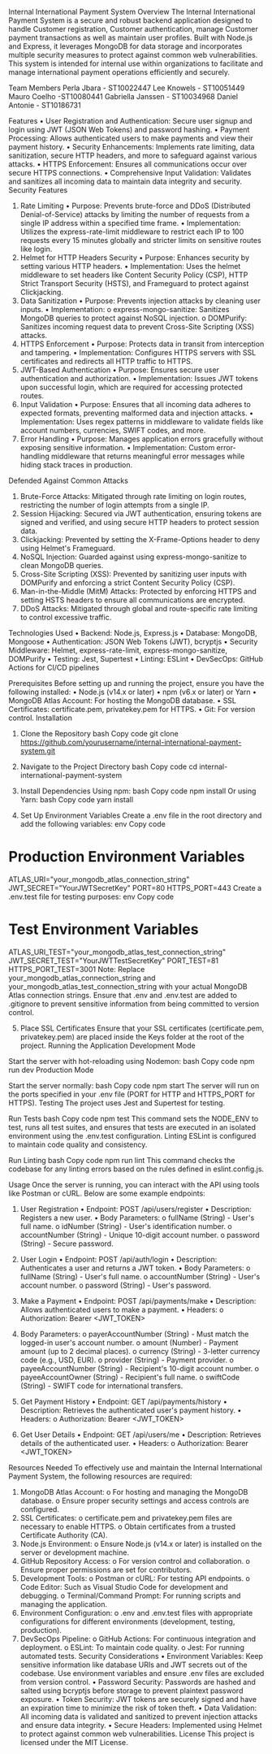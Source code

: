 Internal International Payment System
Overview
The Internal International Payment System is a secure and robust backend application designed to handle Customer registration, Customer authentication, manage Customer payment transactions as well as maintain user profiles. Built with Node.js and Express, it leverages MongoDB for data storage and incorporates multiple security measures to protect against common web vulnerabilities. This system is intended for internal use within organizations to facilitate and manage international payment operations efficiently and securely.

Team Members 
Perla Jbara - ST10022447
Lee Knowels - ST10051449
Mauro Coelho -ST10080441
Gabriella Janssen - ST10034968
Daniel Antonie - ST10186731

Features
•	User Registration and Authentication: Secure user signup and login using JWT (JSON Web Tokens) and password hashing.
•	Payment Processing: Allows authenticated users to make payments and view their payment history.
•	Security Enhancements: Implements rate limiting, data sanitization, secure HTTP headers, and more to safeguard against various attacks.
•	HTTPS Enforcement: Ensures all communications occur over secure HTTPS connections.
•	Comprehensive Input Validation: Validates and sanitizes all incoming data to maintain data integrity and security.
Security Features


1. Rate Limiting
•	Purpose: Prevents brute-force and DDoS (Distributed Denial-of-Service) attacks by limiting the number of requests from a single IP address within a specified time frame.
•	Implementation: Utilizes the express-rate-limit middleware to restrict each IP to 100 requests every 15 minutes globally and stricter limits on sensitive routes like login.
2. Helmet for HTTP Headers Security
•	Purpose: Enhances security by setting various HTTP headers.
•	Implementation: Uses the helmet middleware to set headers like Content Security Policy (CSP), HTTP Strict Transport Security (HSTS), and Frameguard to protect against Clickjacking.
3. Data Sanitization
•	Purpose: Prevents injection attacks by cleaning user inputs.
•	Implementation:
o	express-mongo-sanitize: Sanitizes MongoDB queries to protect against NoSQL injection.
o	DOMPurify: Sanitizes incoming request data to prevent Cross-Site Scripting (XSS) attacks.
4. HTTPS Enforcement
•	Purpose: Protects data in transit from interception and tampering.
•	Implementation: Configures HTTPS servers with SSL certificates and redirects all HTTP traffic to HTTPS.
5. JWT-Based Authentication
•	Purpose: Ensures secure user authentication and authorization.
•	Implementation: Issues JWT tokens upon successful login, which are required for accessing protected routes.
6. Input Validation
•	Purpose: Ensures that all incoming data adheres to expected formats, preventing malformed data and injection attacks.
•	Implementation: Uses regex patterns in middleware to validate fields like account numbers, currencies, SWIFT codes, and more.
7. Error Handling
•	Purpose: Manages application errors gracefully without exposing sensitive information.
•	Implementation: Custom error-handling middleware that returns meaningful error messages while hiding stack traces in production.


Defended Against Common Attacks
1.	Brute-Force Attacks: Mitigated through rate limiting on login routes, restricting the number of login attempts from a single IP.
2.	Session Hijacking: Secured via JWT authentication, ensuring tokens are signed and verified, and using secure HTTP headers to protect session data.
3.	Clickjacking: Prevented by setting the X-Frame-Options header to deny using Helmet's Frameguard.
4.	NoSQL Injection: Guarded against using express-mongo-sanitize to clean MongoDB queries.
5.	Cross-Site Scripting (XSS): Prevented by sanitizing user inputs with DOMPurify and enforcing a strict Content Security Policy (CSP).
6.	Man-in-the-Middle (MitM) Attacks: Protected by enforcing HTTPS and setting HSTS headers to ensure all communications are encrypted.
7.	DDoS Attacks: Mitigated through global and route-specific rate limiting to control excessive traffic.


Technologies Used
•	Backend: Node.js, Express.js
•	Database: MongoDB, Mongoose
•	Authentication: JSON Web Tokens (JWT), bcryptjs
•	Security Middleware: Helmet, express-rate-limit, express-mongo-sanitize, DOMPurify
•	Testing: Jest, Supertest
•	Linting: ESLint
•	DevSecOps: GitHub Actions for CI/CD pipelines



Prerequisites
Before setting up and running the project, ensure you have the following installed:
•	Node.js (v14.x or later)
•	npm (v6.x or later) or Yarn
•	MongoDB Atlas Account: For hosting the MongoDB database.
•	SSL Certificates: certificate.pem, privatekey.pem for HTTPS.
•	Git: For version control.
Installation


1. Clone the Repository
bash
Copy code
git clone https://github.com/yourusername/internal-international-payment-system.git

2. Navigate to the Project Directory
bash
Copy code
cd internal-international-payment-system


4. Install Dependencies
Using npm:
bash
Copy code
npm install
Or using Yarn:
bash
Copy code
yarn install


5. Set Up Environment Variables
Create a .env file in the root directory and add the following variables:
env
Copy code
# Production Environment Variables
ATLAS_URI="your_mongodb_atlas_connection_string"
JWT_SECRET="YourJWTSecretKey"
PORT=80
HTTPS_PORT=443
Create a .env.test file for testing purposes:
env
Copy code
# Test Environment Variables
ATLAS_URI_TEST="your_mongodb_atlas_test_connection_string"
JWT_SECRET_TEST="YourJWTTestSecretKey"
PORT_TEST=81
HTTPS_PORT_TEST=3001
Note: Replace your_mongodb_atlas_connection_string and your_mongodb_atlas_test_connection_string with your 
actual MongoDB Atlas connection strings. Ensure that .env and .env.test are added to 
.gitignore to prevent sensitive information from being committed to version control.

5. Place SSL Certificates
Ensure that your SSL certificates (certificate.pem, privatekey.pem) are placed inside the Keys folder at the root of the project.
Running the Application
Development Mode


Start the server with hot-reloading using Nodemon:
bash
Copy code
npm run dev
Production Mode



Start the server normally:
bash
Copy code
npm start
The server will run on the ports specified in your .env file (PORT for HTTP and HTTPS_PORT for HTTPS).
Testing
The project uses Jest and Supertest for testing.


Run Tests
bash
Copy code
npm test
This command sets the NODE_ENV to test, runs all test suites, and ensures that tests are executed in an isolated environment using the .env.test configuration.
Linting
ESLint is configured to maintain code quality and consistency.



Run Linting
bash
Copy code
npm run lint
This command checks the codebase for any linting errors based on the rules defined in eslint.config.js.


Usage
Once the server is running, you can interact with the API using tools like Postman or cURL. Below are some example endpoints:


1. User Registration
•	Endpoint: POST /api/users/register
•	Description: Registers a new user.
•	Body Parameters:
o	fullName (String) - User's full name.
o	idNumber (String) - User's identification number.
o	accountNumber (String) - Unique 10-digit account number.
o	password (String) - Secure password.


3. User Login
•	Endpoint: POST /api/auth/login
•	Description: Authenticates a user and returns a JWT token.
•	Body Parameters:
o	fullName (String) - User's full name.
o	accountNumber (String) - User's account number.
o	password (String) - User's password.


4. Make a Payment
•	Endpoint: POST /api/payments/make
•	Description: Allows authenticated users to make a payment.
•	Headers:
o	Authorization: Bearer <JWT_TOKEN>


5. Body Parameters:
o	payerAccountNumber (String) - Must match the logged-in user's account number.
o	amount (Number) - Payment amount (up to 2 decimal places).
o	currency (String) - 3-letter currency code (e.g., USD, EUR).
o	provider (String) - Payment provider.
o	payeeAccountNumber (String) - Recipient's 10-digit account number.
o	payeeAccountOwner (String) - Recipient's full name.
o	swiftCode (String) - SWIFT code for international transfers.


6. Get Payment History
•	Endpoint: GET /api/payments/history
•	Description: Retrieves the authenticated user's payment history.
•	Headers:
o	Authorization: Bearer <JWT_TOKEN>


7. Get User Details
•	Endpoint: GET /api/users/me
•	Description: Retrieves details of the authenticated user.
•	Headers:
o	Authorization: Bearer <JWT_TOKEN>




Resources Needed
To effectively use and maintain the Internal International Payment System, the following resources are required:
1.	MongoDB Atlas Account:
o	For hosting and managing the MongoDB database.
o	Ensure proper security settings and access controls are configured.
2.	SSL Certificates:
o	certificate.pem and privatekey.pem files are necessary to enable HTTPS.
o	Obtain certificates from a trusted Certificate Authority (CA).
3.	Node.js Environment:
o	Ensure Node.js (v14.x or later) is installed on the server or development machine.
4.	GitHub Repository Access:
o	For version control and collaboration.
o	Ensure proper permissions are set for contributors.
5.	Development Tools:
o	Postman or cURL: For testing API endpoints.
o	Code Editor: Such as Visual Studio Code for development and debugging.
o	Terminal/Command Prompt: For running scripts and managing the application.
6.	Environment Configuration:
o	.env and .env.test files with appropriate configurations for different environments (development, testing, production).
7.	DevSecOps Pipeline:
o	GitHub Actions: For continuous integration and deployment.
o	ESLint: To maintain code quality.
o	Jest: For running automated tests.
Security Considerations
•	Environment Variables: Keep sensitive information like database URIs and JWT secrets out of the codebase. Use environment variables and ensure .env files are excluded from version control.
•	Password Security: Passwords are hashed and salted using bcryptjs before storage to prevent plaintext password exposure.
•	Token Security: JWT tokens are securely signed and have an expiration time to minimize the risk of token theft.
•	Data Validation: All incoming data is validated and sanitized to prevent injection attacks and ensure data integrity.
•	Secure Headers: Implemented using Helmet to protect against common web vulnerabilities.
License
This project is licensed under the MIT License.

